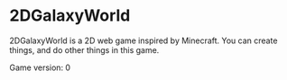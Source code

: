 # 2DGalaxyWorld
2DGalaxyWorld is a 2D web game inspired by Minecraft. You can create things, and do other things in this game.

Game version: 0
